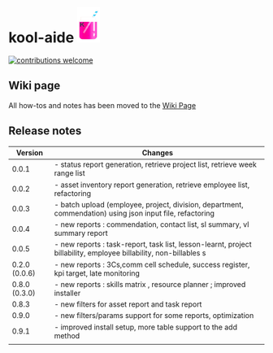 # kool-aide <img src='./src/kool_aide/assets/images/kool-aide.png' height=70 width=45/>
[![contributions welcome](https://img.shields.io/badge/contributions-welcome-brightgreen.svg?style=flat)](https://github.com/dwyl/esta/issues)

## Wiki page

All how-tos and notes has been moved to the [Wiki Page](https://github.com/rsx-labs/kool-aide/wiki)

## Release notes

|   Version	|  Changes 	|
|---	|---	|
|  0.0.1 	|  - status report generation, retrieve project list, retrieve week range list	|
|   0.0.2	|  - asset inventory report generation, retrieve employee list, refactoring	|
|   0.0.3	|  - batch upload (employee, project, division, department, commendation) using json input file,  refactoring	|
|  0.0.4	| - new reports : commendation, contact list, sl summary, vl summary report  	|
|  0.0.5	| - new reports : task-report, task list, lesson-learnt, project billability, employee billability, non-billables s 	|
|  0.2.0 (0.0.6)	| - new reports : 3Cs,comm cell schedule, success register, kpi target, late monitoring  	|
|  0.8.0	(0.3.0)| - new reports : skills matrix , resource planner ; improved installer  	|
|  0.8.3	| - new filters for asset report and task report  	|
|  0.9.0	| - new filters/params support for some reports, optimization  	|
|  0.9.1	| - improved install setup, more table support to the add method  	|
|     |     |
